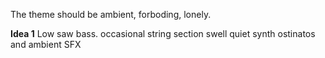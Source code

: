 The theme should be ambient, forboding, lonely.


**Idea 1**
Low saw bass.
occasional string section swell
quiet synth ostinatos and ambient SFX
